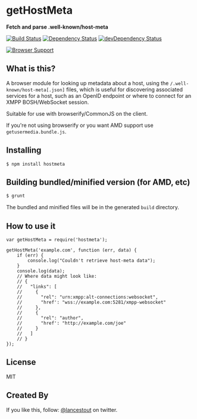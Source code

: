 # getHostMeta
**Fetch and parse .well-known/host-meta**

[![Build Status](https://travis-ci.org/legastero/hostmeta.js.png)](https://travis-ci.org/legastero/hostmeta.js)
[![Dependency Status](https://david-dm.org/legastero/hostmeta.js.png)](https://david-dm.org/legastero/hostmeta.js)
[![devDependency Status](https://david-dm.org/legastero/hostmeta.js/dev-status.png)](https://david-dm.org/legastero/hostmeta.js#info=devDependencies)

[![Browser Support](https://ci.testling.com/legastero/hostmeta.js.png)](https://ci.testling.com/legastero/hostmeta.js)


## What is this?

A browser module for looking up metadata about a host, using the `/.well-known/host-meta[.json]` files, which is useful for discovering associated services for a host, such as an OpenID endpoint or where to connect for an XMPP BOSH/WebSocket session.

Suitable for use with browserify/CommonJS on the client. 

If you're not using browserify or you want AMD support use `getusermedia.bundle.js`.


## Installing

```
$ npm install hostmeta
```

## Building bundled/minified version (for AMD, etc)

```sh
$ grunt
```

The bundled and minified files will be in the generated `build` directory.

## How to use it

```
var getHostMeta = require('hostmeta');

getHostMeta('example.com', function (err, data) {
    if (err) {
        console.log("Couldn't retrieve host-meta data");
    }
    console.log(data);
    // Where data might look like:
    // {
    //   "links": [
    //     {
    //       "rel": "urn:xmpp:alt-connections:websocket",
    //       "href': "wss://example.com:5281/xmpp-websocket"
    //     },
    //     {
    //       "rel": "author",
    //       "href': "http://example.com/joe"
    //     }
    //   ]
    // }
});
```

## License

MIT

## Created By

If you like this, follow: [@lancestout](http://twitter.com/lancestout) on twitter.
